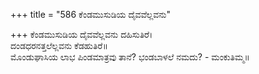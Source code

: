 +++
title = "586 ಕೆಂಡಮುಸುಡಿಯ ದೈವವೆಲ್ಲವನು"

+++
ಕೆಂಡಮುಸುಡಿಯ ದೈವವೆಲ್ಲವನು ದಹಿಸುತಿರೆ।  
ದಂಡಧರನತ್ತಲೆಲ್ಲವನು ಕೆಡಹುತಿರೆ॥  
ಮೊಂಡುಘಾಸಿಯ ಲಾಭ ಪಿಂಡಮಾತ್ರವು ತಾನೆ?
ಭಂಡಬಾಳಲೆ ನಮದು? - ಮಂಕುತಿಮ್ಮ॥  
